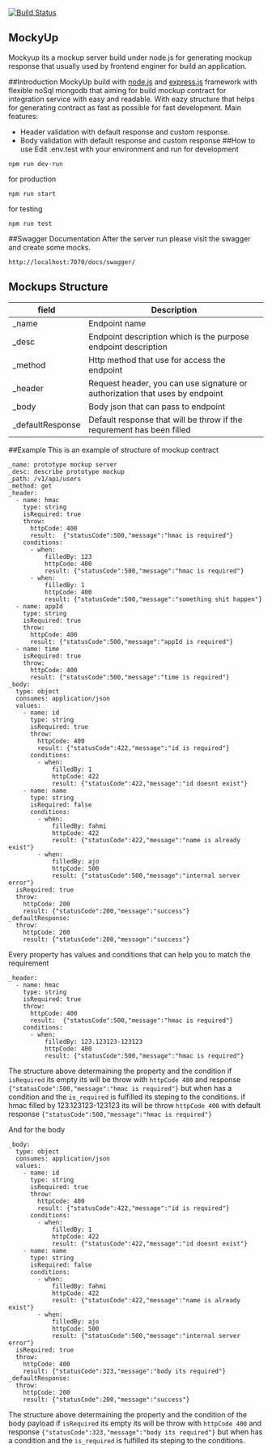 <p align="left">
  <a href="https://travis-ci.org/dekaulitz/MockyUp"><img src="https://travis-ci.org/dekaulitz/MockyUp.svg?branch=master" alt="Build Status"></a>
</p>

<h2 align="left">MockyUp</h2>
Mockyup its a mockup server build under node.js for generating mockup response that usually used by frontend enginer for build an application.

##Introduction
MockyUp build with <a href="https://nodejs.org" alt="node js">node.js</a> and <a href="https://expressjs.com/">express.js</a> framework with flexible noSql mongodb
that aiming for build mockup contract for integration service with easy and readable. With eazy structure that helps for generating contract as fast as possible for fast development.
Main features:
- Header validation with default response and custom response.
- Body validation with default response and custom response
##How to use
Edit .env.test with your environment and run for development

```
npm run dev-run
```
for production
```
npm run start
```
for testing
```
npm run test
```

##Swagger Documentation
After the server run please visit the swagger and create some mocks.
```
http://localhost:7070/docs/swagger/ 
```



<h2 align="left">Mockups Structure</h2>

| field | Description |
|---------|-------------|
|_name|Endpoint name|
|_desc|Endpoint description which is  the purpose endpoint description
|_method| Http method that use for access the endpoint
|_header| Request header, you can use signature or authorization that uses by endpoint
|_body| Body json that can pass to endpoint
|_defaultResponse| Default response that will be throw if the requrement has been filled


##Example
This is an example of structure of mockup contract
```
_name: prototype mockup server
_desc: describe prototype mockup
_path: /v1/api/users
_method: get
_header:
  - name: hmac
    type: string
    isRequired: true
    throw:
      httpCode: 400
      result:  {"statusCode":500,"message":"hmac is required"}
    conditions:
      - when:
          filledBy: 123
          httpCode: 400
          result: {"statusCode":500,"message":"hmac is required"}
      - when:
          filledBy: 1
          httpCode: 400
          result: {"statusCode":500,"message":"something shit happen"}
  - name: appId
    type: string
    isRequired: true
    throw:
      httpCode: 400
      result: {"statusCode":500,"message":"appId is required"}
  - name: time
    isRequired: true
    throw:
      httpCode: 400
      result: {"statusCode":500,"message":"time is required"}
_body:
  type: object
  consumes: application/json
  values:
    - name: id
      type: string
      isRequired: true
      throw:
        httpCode: 400
        result: {"statusCode":422,"message":"id is required"}
      conditions:
        - when:
            filledBy: 1
            httpCode: 422
            result: {"statusCode":422,"message":"id doesnt exist"}
    - name: name
      type: string
      isRequired: false
      conditions:
        - when:
            filledBy: fahmi
            httpCode: 422
            result: {"statusCode":422,"message":"name is already exist"}
        - when:
            filledBy: ajo
            httpCode: 500
            result: {"statusCode":500,"message":"internal server error"}
  isRequired: true
  throw:
    httpCode: 200
    result: {"statusCode":200,"message":"success"}
_defaultResponse:
  throw:
    httpCode: 200
    result: {"statusCode":200,"message":"success"}
```

Every property has values and conditions that can help you to match the requirement

```
_header:
  - name: hmac
    type: string
    isRequired: true
    throw:
      httpCode: 400
      result:  {"statusCode":500,"message":"hmac is required"}
    conditions:
      - when:
          filledBy: 123.123123-123123
          httpCode: 400
          result: {"statusCode":500,"message":"hmac is required"}
```
The structure above determaining the property and the condition if ``isRequired`` its empty its will be throw with ``httpCode 400``
and response ``{"statusCode":500,"message":"hmac is required"}`` but when has a condition and the ``is_required`` 
is fulfilled its steping to the conditions. if hmac filled by 123.123123-123123 its will be throw ``httpCode 400`` 
with default response ``{"statusCode":500,"message":"hmac is required"}``

And for the body

```
_body:
  type: object
  consumes: application/json
  values:
    - name: id
      type: string
      isRequired: true
      throw:
        httpCode: 400
        result: {"statusCode":422,"message":"id is required"}
      conditions:
        - when:
            filledBy: 1
            httpCode: 422
            result: {"statusCode":422,"message":"id doesnt exist"}
    - name: name
      type: string
      isRequired: false
      conditions:
        - when:
            filledBy: fahmi
            httpCode: 422
            result: {"statusCode":422,"message":"name is already exist"}
        - when:
            filledBy: ajo
            httpCode: 500
            result: {"statusCode":500,"message":"internal server error"}
  isRequired: true
  throw:
    httpCode: 400
    result: {"statusCode":323,"message":"body its required"}
_defaultResponse:
  throw:
    httpCode: 200
    result: {"statusCode":200,"message":"success"}
```

The structure above determaining the property and the condition of the body payload  if ``isRequired`` its empty 
its will be throw with ``httpCode 400`` and response ``{"statusCode":323,"message":"body its required"}`` 
but when has a condition and the ``is_required`` is fulfilled its steping to the conditions. 

